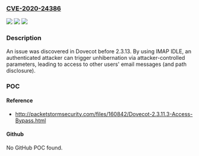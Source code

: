 ### [CVE-2020-24386](https://cve.mitre.org/cgi-bin/cvename.cgi?name=CVE-2020-24386)
![](https://img.shields.io/static/v1?label=Product&message=n%2Fa&color=blue)
![](https://img.shields.io/static/v1?label=Version&message=n%2Fa&color=blue)
![](https://img.shields.io/static/v1?label=Vulnerability&message=n%2Fa&color=brighgreen)

### Description

An issue was discovered in Dovecot before 2.3.13. By using IMAP IDLE, an authenticated attacker can trigger unhibernation via attacker-controlled parameters, leading to access to other users' email messages (and path disclosure).

### POC

#### Reference
- http://packetstormsecurity.com/files/160842/Dovecot-2.3.11.3-Access-Bypass.html

#### Github
No GitHub POC found.

